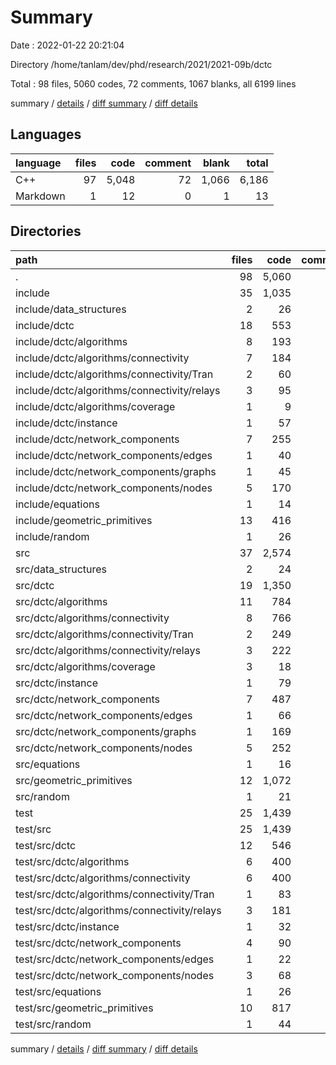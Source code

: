 # Summary

Date : 2022-01-22 20:21:04

Directory /home/tanlam/dev/phd/research/2021/2021-09b/dctc

Total : 98 files,  5060 codes, 72 comments, 1067 blanks, all 6199 lines

summary / [details](details.md) / [diff summary](diff.md) / [diff details](diff-details.md)

## Languages
| language | files | code | comment | blank | total |
| :--- | ---: | ---: | ---: | ---: | ---: |
| C++ | 97 | 5,048 | 72 | 1,066 | 6,186 |
| Markdown | 1 | 12 | 0 | 1 | 13 |

## Directories
| path | files | code | comment | blank | total |
| :--- | ---: | ---: | ---: | ---: | ---: |
| . | 98 | 5,060 | 72 | 1,067 | 6,199 |
| include | 35 | 1,035 | 7 | 266 | 1,308 |
| include/data_structures | 2 | 26 | 0 | 7 | 33 |
| include/dctc | 18 | 553 | 7 | 145 | 705 |
| include/dctc/algorithms | 8 | 193 | 1 | 57 | 251 |
| include/dctc/algorithms/connectivity | 7 | 184 | 1 | 53 | 238 |
| include/dctc/algorithms/connectivity/Tran | 2 | 60 | 0 | 21 | 81 |
| include/dctc/algorithms/connectivity/relays | 3 | 95 | 0 | 18 | 113 |
| include/dctc/algorithms/coverage | 1 | 9 | 0 | 4 | 13 |
| include/dctc/instance | 1 | 57 | 0 | 10 | 67 |
| include/dctc/network_components | 7 | 255 | 6 | 62 | 323 |
| include/dctc/network_components/edges | 1 | 40 | 0 | 6 | 46 |
| include/dctc/network_components/graphs | 1 | 45 | 0 | 14 | 59 |
| include/dctc/network_components/nodes | 5 | 170 | 6 | 42 | 218 |
| include/equations | 1 | 14 | 0 | 6 | 20 |
| include/geometric_primitives | 13 | 416 | 0 | 101 | 517 |
| include/random | 1 | 26 | 0 | 7 | 33 |
| src | 37 | 2,574 | 62 | 567 | 3,203 |
| src/data_structures | 2 | 24 | 0 | 10 | 34 |
| src/dctc | 19 | 1,350 | 48 | 302 | 1,700 |
| src/dctc/algorithms | 11 | 784 | 33 | 144 | 961 |
| src/dctc/algorithms/connectivity | 8 | 766 | 33 | 141 | 940 |
| src/dctc/algorithms/connectivity/Tran | 2 | 249 | 21 | 38 | 308 |
| src/dctc/algorithms/connectivity/relays | 3 | 222 | 4 | 59 | 285 |
| src/dctc/algorithms/coverage | 3 | 18 | 0 | 3 | 21 |
| src/dctc/instance | 1 | 79 | 4 | 21 | 104 |
| src/dctc/network_components | 7 | 487 | 11 | 137 | 635 |
| src/dctc/network_components/edges | 1 | 66 | 1 | 24 | 91 |
| src/dctc/network_components/graphs | 1 | 169 | 8 | 30 | 207 |
| src/dctc/network_components/nodes | 5 | 252 | 2 | 83 | 337 |
| src/equations | 1 | 16 | 0 | 5 | 21 |
| src/geometric_primitives | 12 | 1,072 | 14 | 229 | 1,315 |
| src/random | 1 | 21 | 0 | 8 | 29 |
| test | 25 | 1,439 | 3 | 233 | 1,675 |
| test/src | 25 | 1,439 | 3 | 233 | 1,675 |
| test/src/dctc | 12 | 546 | 2 | 95 | 643 |
| test/src/dctc/algorithms | 6 | 400 | 2 | 64 | 466 |
| test/src/dctc/algorithms/connectivity | 6 | 400 | 2 | 64 | 466 |
| test/src/dctc/algorithms/connectivity/Tran | 1 | 83 | 1 | 15 | 99 |
| test/src/dctc/algorithms/connectivity/relays | 3 | 181 | 1 | 30 | 212 |
| test/src/dctc/instance | 1 | 32 | 0 | 8 | 40 |
| test/src/dctc/network_components | 4 | 90 | 0 | 17 | 107 |
| test/src/dctc/network_components/edges | 1 | 22 | 0 | 4 | 26 |
| test/src/dctc/network_components/nodes | 3 | 68 | 0 | 13 | 81 |
| test/src/equations | 1 | 26 | 0 | 6 | 32 |
| test/src/geometric_primitives | 10 | 817 | 1 | 112 | 930 |
| test/src/random | 1 | 44 | 0 | 15 | 59 |

summary / [details](details.md) / [diff summary](diff.md) / [diff details](diff-details.md)